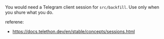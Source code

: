 
You would need a Telegram client session for `src/backfill`. Use only when you shure what you do.

referene:
- https://docs.telethon.dev/en/stable/concepts/sessions.html